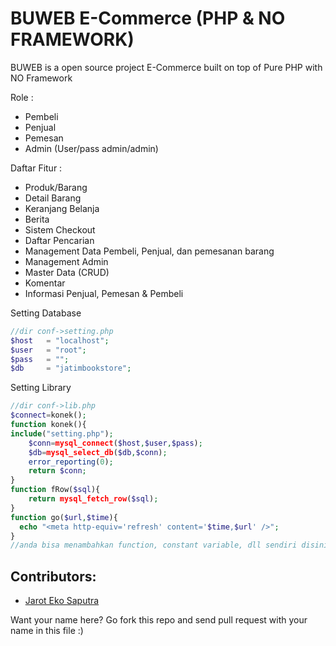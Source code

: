 # BUWEB E-Commerce (PHP & NO FRAMEWORK)

BUWEB is a open source project E-Commerce built on top of Pure PHP with NO Framework 

Role :

 * Pembeli
 * Penjual
 * Pemesan
 * Admin (User/pass admin/admin)

Daftar Fitur :
 
 * Produk/Barang
 * Detail Barang
 * Keranjang Belanja
 * Berita
 * Sistem Checkout
 * Daftar Pencarian
 * Management Data Pembeli, Penjual, dan pemesanan barang
 * Management Admin
 * Master Data (CRUD)
 * Komentar
 * Informasi Penjual, Pemesan & Pembeli
 
Setting Database

```php
//dir conf->setting.php
$host	= "localhost";
$user	= "root";
$pass	= "";
$db		= "jatimbookstore";
```

Setting Library

```php
//dir conf->lib.php
$connect=konek();
function konek(){
include("setting.php");
    $conn=mysql_connect($host,$user,$pass);
    $db=mysql_select_db($db,$conn);
    error_reporting(0);
    return $conn;
}
function fRow($sql){
    return mysql_fetch_row($sql);
}
function go($url,$time){
  echo "<meta http-equiv='refresh' content='$time,$url' />";
}
//anda bisa menambahkan function, constant variable, dll sendiri disini
```

## Contributors:

 * [Jarot Eko Saputra](http://id.linkedin.com/pub/jarot-eko-saputra/44/6a8/24b)

Want your name here? Go fork this repo and send pull request with your name in this file :)
